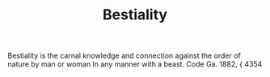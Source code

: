 ---
title: Bestiality
permalink: "/definitions/bestiality.html"
body: Bestiality is the carnal knowledge and connection against the order of nature
  by man or woman ln any manner with a beast. Code Ga. 1882, { 4354
published_at: '2018-07-07'
layout: post
---